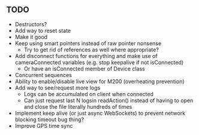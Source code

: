 ## TODO
- Destructors?
- Add way to reset state
- Make it good
- Keep using smart pointers instead of raw pointer nonsense
  - Try to get rid of references as well where appropriate?
- Add disconnect functions for everything and make use of cameraConnected variables (e.g. stop keepalive if not isConnected)
  - Or have an isConnected member of Device class
- Concurrent sequences
- Ability to enable/disable live view for M200 (overheating prevention)
- Add way to see/request more logs
  - Logs can be accumulated on client when connected
  - Can just request last N logsin readAction() instead of having to open and close the file literally hundreds of times
- Implement keep alive (or just async WebSockets) to prevent network blocking timeout bug thing?
- Improve GPS time sync
